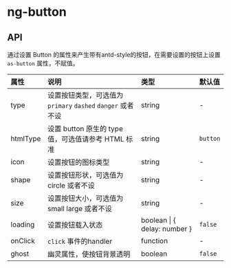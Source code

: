 # ng-button

## API
通过设置 Button 的属性来产生带有antd-style的按钮，在需要设置的按钮上设置 `as-button` 属性，不赋值。

| 属性          | 说明                                             | 类型    | 默认值 |
| :------------ |:----------------------------------------------------       | :-----  | :---|
| type          | 设置按钮类型，可选值为 `primary` `dashed` `danger` 或者不设 | string  | -|
| htmlType      | 设置 button 原生的 type 值，可选值请参考 HTML 标准      | string  | `button`|
| icon          | 设置按钮的图标类型      |  string | -|
| shape         | 设置按钮形状，可选值为 circle 或者不设 | string | - |
| size          | 设置按钮大小，可选值为 small large 或者不设 | string | - |
| loading       | 设置按钮载入状态 | boolean \| { delay: number } |`false`|
| onClick       | `click` 事件的handler                 | function| -|
| ghost         | 幽灵属性，使按钮背景透明 | boolean | `false`|


